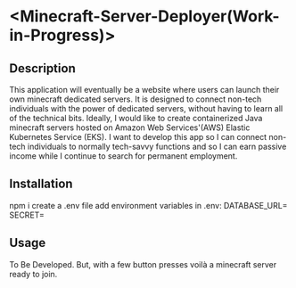 # <Minecraft-Server-Deployer(Work-in-Progress)>

## Description

This application will eventually be a website where users can launch their own minecraft dedicated servers. It is designed to connect non-tech individuals with the power of dedicated servers, without having to learn all of the technical bits. Ideally, I would like to create containerized Java minecraft servers hosted on Amazon Web Services'(AWS) Elastic Kubernetes Service (EKS). I want to develop this app so I can connect non-tech individuals to normally tech-savvy functions and so I can earn passive income while I continue to search for permanent employment.

## Installation

npm i
create a .env file
add environment variables in .env:
DATABASE_URL=
SECRET=

## Usage

To Be Developed. But, with a few button presses voilà a minecraft server ready to join.
